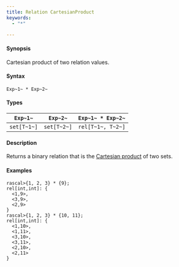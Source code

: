 ```yaml
---
title: Relation CartesianProduct
keywords:
  - "*"

---
```


#### Synopsis

Cartesian product of two relation values.

#### Syntax

`Exp~1~ * Exp~2~`

#### Types


|`Exp~1~`      | `Exp~2~`     | `Exp~1~ * Exp~2~`   |
| --- | --- | --- |
| `set[T~1~]`  | `set[T~2~]`  | `rel[T~1~, T~2~]`   |


#### Description

Returns a binary relation that is the [Cartesian product](http://en.wikipedia.org/wiki/Cartesian_product) of two sets.

#### Examples


```rascal-shell 
rascal>{1, 2, 3} * {9};
rel[int,int]: {
  <1,9>,
  <3,9>,
  <2,9>
}
rascal>{1, 2, 3} * {10, 11};
rel[int,int]: {
  <1,10>,
  <1,11>,
  <3,10>,
  <3,11>,
  <2,10>,
  <2,11>
}
```


